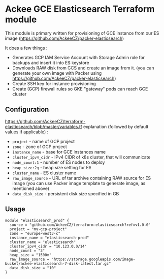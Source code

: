 # Ackee GCE Elasticsearch Terraform module

This module is primary written for provisioning of GCE instance from our ES image (https://github.com/AckeeCZ/packer-elasticsearch)

It does a few things :
* Generates GCP IAM Service Account with Storage Admin role for backups and insert it into ES keystore
* Downloads RAW disk from GCS and create an image from it. (you can generate your own image with Packer using https://github.com/AckeeCZ/packer-elasticsearch)
* Create SSH key for instance provisioning
* Create (GCP) firewall rules so GKE "gateway" pods can reach GCE cluster

## Configuration

https://github.com/AckeeCZ/terraform-elasticsearch/blob/master/variables.tf explanation  (followed by default values if applicable) :

* `project` - name of GCP project
* `zone` - zone of GCP project
* `instance_name` - base for GCE instances name
* `cluster_ipv4_cidr` - IPv4 CIDR of k8s cluster, that will communicate
* `node_count:1` - number of ES nodes to deploy
* `heap_size:2g` - heap size setting for ES
* `cluster_name` - ES cluster name
* `raw_image_source` -  URL of tar archive containing RAW source for ES image (you can use Packer image template to generate image, as mentioned above)
* `data_disk_size` - persistent disk size specified in GB


## Usage

```hcl
module "elasticsearch_prod" {
  source = "github.com/AckeeCZ/terraform-elasticsearch?ref=v1.0.0"
  project = "my-gcp-project"
  zone = "europe-west3-c"
  instance_name = "elasticsearch-prod"
  cluster_name = "elasticsearch"
  cluster_ipv4_cidr = "10.123.0.0/14"
  node_count = "3"
  heap_size = "1500m"
  raw_image_source = "https://storage.googleapis.com/image-bucket/ackee-elasticsearch-7-disk-latest.tar.gz"
  data_disk_size = "10"
}

```
